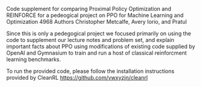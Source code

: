 
Code supplement for comparing Proximal Policy Optimization and REINFORCE for a pedeogical project on PPO for Machine Learning and Optimization 4968
Authors Christopher Metcalfe, Avery Iorio, and Pratul

Since this is only a pedegogical project we focused primarily on using the code to supplement our
lecture notes and problem set, and explain important facts about PPO using modifications of existing code supplied
by OpenAI and Gymnasium to train and run a host of classical reinforcment learning benchmarks.

To run the provided code, please follow the installation instructions provided by CleanRL https://github.com/vwxyzjn/cleanrl 



